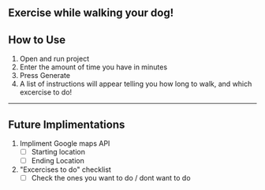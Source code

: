 Exercise while walking your dog! 
---------------------------------
How to Use  
---------------------------------
1) Open and run project
2) Enter the amount of time you have in minutes
3) Press Generate
4) A list of instructions will appear telling you how long to walk, and which excercise to do!
---------------------------------
Future Implimentations  
---------------------------------
1) Impliment Google maps API  
    - [ ] Starting location  
    - [ ] Ending Location  
2) "Excercises to do" checklist  
    - [ ] Check the ones you want to do / dont want to do  

